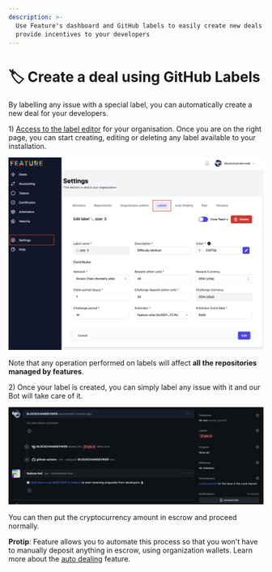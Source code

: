 ```yaml
---
description: >-
  Use Feature's dashboard and GitHub labels to easily create new deals to
  provide incentives to your developers
---
```


# 🏷 Create a deal using GitHub Labels

By labelling any issue with a special label, you can automatically create a new deal for your developers.

1\) [Access to the label editor](https://dashboard.feature.sh/settings/labels) for your organisation. Once you are on the right page, you can start creating, editing or deleting any label available to your installation.

![Feature's Label Editor](../.gitbook/assets/capture-dashboard-label-contributor.png)

Note that any operation performed on labels will affect **all the repositories managed by features**.

2\) Once your label is created, you can simply label any issue with it and our Bot will take care of it.

![Manually create a deal with a label](../.gitbook/assets/capture-github-label-without-auto-deal.png)

You can then put the cryptocurrency amount in escrow and proceed normally.

**Protip**: Feature allows you to automate this process so that you won't have to manually deposit anything in escrow, using organization wallets. Learn more about the [auto dealing](https://docs.feature.sh/guides/auto-dealing) feature.
